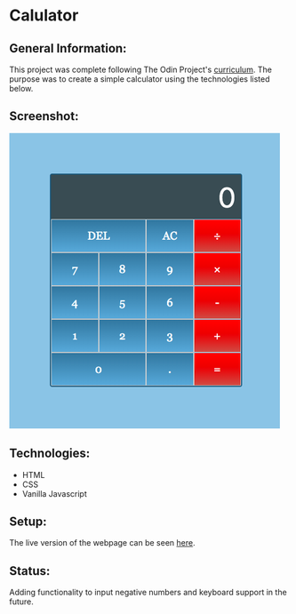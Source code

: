 # Calulator

## General Information:
This project was complete following The Odin Project's [curriculum](https://www.theodinproject.com/courses/web-development-101/lessons/calculator). The purpose was to create a simple calculator using the technologies listed below.

## Screenshot:
![Calculator screenshot](images/calculator.png)
## Technologies:
- HTML
- CSS
- Vanilla Javascript

## Setup: 
The live version of the webpage can be seen [here](https://tpsst5.github.io/calculator/).
## Status:
Adding functionality to input negative numbers and keyboard support in the future. 
